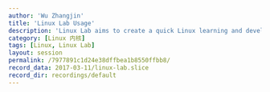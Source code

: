 ```yaml
---
author: 'Wu Zhangjin'
title: 'Linux Lab Usage'
description: 'Linux Lab aims to create a quick Linux learning and development environment, this video demonstrates how to use it!'
category: [Linux 内核]
tags: [Linux, Linux Lab]
layout: session
permalink: /7977891c1d24e38dffbea1b8550ffbb8/
record_data: 2017-03-11/linux-lab.slice
record_dir: recordings/default
---
```

